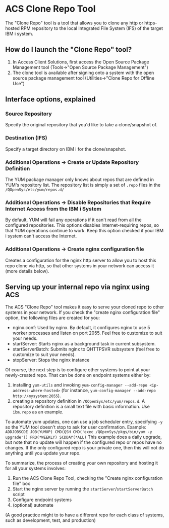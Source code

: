 # ACS Clone Repo Tool

The "Clone Repo" tool is a tool that allows you to clone any http or
https-hosted RPM repository to the local Integrated File System (IFS) of the
target IBM i system.

## How do I launch the "Clone Repo" tool?

1. In Access Client Solutions, first access the Open Source Package Management
tool (Tools->"Open Source Package Management")
2. The clone tool is available after signing onto a system with the open source
package management tool (Utilities->"Clone Repo for Offline Use")

## Interface options, explained

### Source Repository

Specify the original repository that you'd like to take a clone/snapshot of.

### Destination (IFS)

Specify a target directory on IBM i for the clone/snapshot.

### Additional Operations -> Create or Update Repository Definition

The YUM package manager only knows about repos that are defined in YUM's
repository list. The repository list is simply a set of `.repo` files in the `/QOpenSys/etc/yum/repos.d/`

### Additional Operations -> Disable Repositories that Require Internet Access from the IBM i System

By default, YUM will fail any operations if it can't read from all the
configured repositories. This options disables Internet-requiring repos, so that
YUM operations continue to work. Keep this option checked if your IBM i system
can't access the Internet.

### Additional Operations -> Create nginx configuration file

Creates a configuration for the nginx http server to allow you to host this repo
clone via http, so that other systems in your network can access it (more
details below).

## Serving up your internal repo via nginx using ACS

The ACS "Clone Repo" tool makes it easy to serve your cloned repo to other
systems in your network. If you check the "create nginx configuration file"
option, the following files are created for you:

* nginx.conf: Used by nginx. By default, it configures nginx to use 5 worker
processes and listen on port 2055. Feel free to customize to suit your needs.
* startServer: Starts nginx as a background task in current subsystem.
* startServerBatch: Submits nginx to QHTTPSVR subsystem (feel free to customize
to suit your needs).
* stopServer: Stops the nginx instance

Of course, the next step is to configure other systems to point at your
newly-created repo. That can be done on endpoint systems either by:

1. installing `yum-utils` and invoking `yum-config-manager --add-repo <ip-address-where-hosted>`
(for instance, `yum-config-manager --add-repo http://mysystem:2055`).
2. creating a repository definition in `/QOpenSys/etc/yum/repos.d`. A repository
 definition is a small text file with basic information. Use `ibm.repo` as an example.

To automate yum updates, one can use a job scheduler entry, specifying `-y` so
the YUM tool doesn't stop to ask for user confirmation. Example:
`ADDJOBSCDE JOB(YUMUP) CMD(QSH CMD('exec /QOpenSys/pkgs/bin/yum -y upgrade'))
FRQ(*WEEKLY) SCDDAY(*ALL)`
This example does a daily upgrade, but note that no update will happen if the
configured repo or repos have no changes. If the only configured repo is your
private one, then this will not do anything until you update your repo.

To summarize, the process of creating your own repository and hosting it for all
your systems involves:

1. Run the ACS Clone Repo Tool, checking the "Create nginx configuration file" box
2. Start the nginx server by running the `startServer`/`startServerBatch` script
3. Configure endpoint systems
4. (optional) automate

(A good practice might to to have a different repo for each class of systems,
such as development, test, and production)
